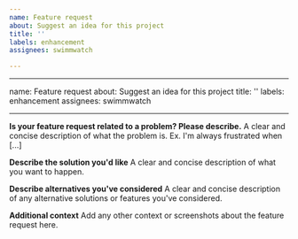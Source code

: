 ```yaml
---
name: Feature request
about: Suggest an idea for this project
title: ''
labels: enhancement
assignees: swimmwatch

---
```


---
name: Feature request
about: Suggest an idea for this project
title: ''
labels: enhancement
assignees: swimmwatch

---

**Is your feature request related to a problem? Please describe.**
A clear and concise description of what the problem is. Ex. I'm always frustrated when [...]

**Describe the solution you'd like**
A clear and concise description of what you want to happen.

**Describe alternatives you've considered**
A clear and concise description of any alternative solutions or features you've considered.

**Additional context**
Add any other context or screenshots about the feature request here.
